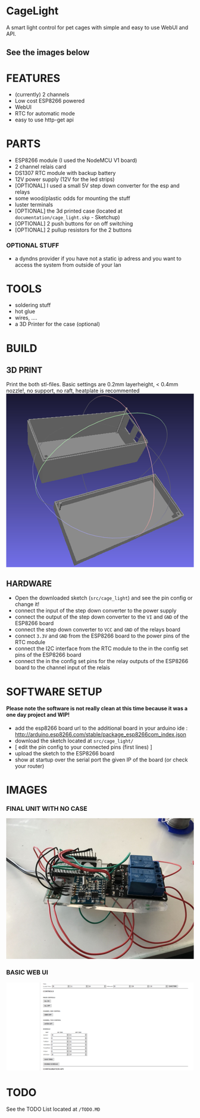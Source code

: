 # CageLight
A smart light control for pet cages with simple and easy to use WebUI and API.

## See the images below




# FEATURES
* (currently) 2 channels
* Low cost ESP8266 powered
* WebUI
* RTC for automatic mode
* easy to use http-get api

# PARTS
* ESP8266 module (I used the NodeMCU V1 board)
* 2 channel relais card
* DS1307 RTC module with backup battery 
* 12V power supply (12V for the led strips)
* [OPTIONAL] I used a small 5V step down converter for the esp and relays
* some wood/plastic odds for mounting the stuff
* luster terminals
* [OPTIONAL] the 3d printed case (located at `documentation/cage_light.skp` - Sketchup)
* [OPTIONAL] 2 push buttons for on off switching
* [OPTIONAL] 2 pullup resistors for the 2 buttons

### OPTIONAL STUFF
* a dyndns provider if you have not a static ip adress and you want to access the system from outside of your lan

# TOOLS
* soldering stuff
* hot glue
* wires, ....
* a 3D Printer for the case (optional)


# BUILD

## 3D PRINT
Print the both stl-files. Basic settings are 0.2mm layerheight, < 0.4mm nozzle!, no support, no raft, heatplate is recommented
![Gopher image](/documentation/images/cg_box.png)

## HARDWARE
* Open the downloaded sketch (`src/cage_light`) and see the pin config or change it!
* connect the input of the step down converter to the power supply
* connect the output of the step down converter to the `VI` and `GND` of the ESP8266 board
* connect the step down converter to `VCC` and `GND` of the relays board
* connect `3.3V` and `GND` from the ESP8266 board to the power pins of the RTC module
* connect the I2C interface from the RTC module to the in the config set pins of the ESP8266 board
* connect the in the config set pins for the relay outputs of the ESP8266 board to the channel input of the relais


# SOFTWARE SETUP
#### Please note the software is not really clean at this time because it was a one day project and WIP!
* add the esp8266 board url to the additional board in your arduino ide :  http://arduino.esp8266.com/stable/package_esp8266com_index.json
* download the sketch located at `src/cage_light/`
* [ edit the pin config to your connected pins (first lines) ]
* upload the sketch to the ESP8266 board
* show at startup over the serial port the given IP of the board (or check your router)

# IMAGES
### FINAL UNIT WITH NO CASE
![Gopher image](/documentation/images/final_build.jpeg)
### BASIC WEB UI
![Gopher image](/documentation/images/webui.png)

# TODO
See the TODO List located at `/TODO.MD`
